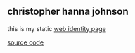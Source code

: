 ## christopher hanna johnson

this is my static [web identity page](https://christopher-johnson.github.io/)

[source code](https://github.com/christopher-johnson/christopher-johnson-id)